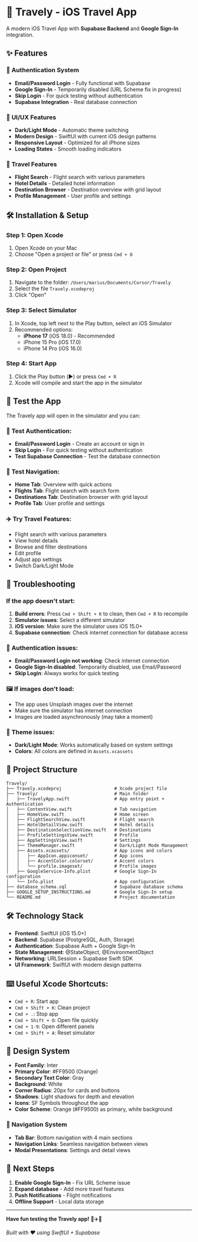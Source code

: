 # 🚀 Travely - iOS Travel App

A modern iOS Travel App with **Supabase Backend** and **Google Sign-In** integration.

## ✨ Features

### 🔐 **Authentication System**
- **Email/Password Login** - Fully functional with Supabase
- **Google Sign-In** - Temporarily disabled (URL Scheme fix in progress)
- **Skip Login** - For quick testing without authentication
- **Supabase Integration** - Real database connection

### 🎨 **UI/UX Features**
- **Dark/Light Mode** - Automatic theme switching
- **Modern Design** - SwiftUI with current iOS design patterns
- **Responsive Layout** - Optimized for all iPhone sizes
- **Loading States** - Smooth loading indicators

### 🏨 **Travel Features**
- **Flight Search** - Flight search with various parameters
- **Hotel Details** - Detailed hotel information
- **Destination Browser** - Destination overview with grid layout
- **Profile Management** - User profile and settings

## 🛠 Installation & Setup

### Step 1: Open Xcode
1. Open Xcode on your Mac
2. Choose "Open a project or file" or press `Cmd + O`

### Step 2: Open Project
1. Navigate to the folder: `/Users/marius/Documents/Corsor/Travely`
2. Select the file `Travely.xcodeproj`
3. Click "Open"

### Step 3: Select Simulator
1. In Xcode, top left next to the Play button, select an iOS Simulator
2. Recommended options:
   - **iPhone 17** (iOS 18.0) - Recommended
   - iPhone 15 Pro (iOS 17.0)
   - iPhone 14 Pro (iOS 16.0)

### Step 4: Start App
1. Click the Play button (▶️) or press `Cmd + R`
2. Xcode will compile and start the app in the simulator

## 🎯 Test the App
The Travely app will open in the simulator and you can:

### 🔐 **Test Authentication:**
- **Email/Password Login** - Create an account or sign in
- **Skip Login** - For quick testing without authentication
- **Test Supabase Connection** - Test the database connection

### 🧭 **Test Navigation:**
- **Home Tab**: Overview with quick actions
- **Flights Tab**: Flight search with search form
- **Destinations Tab**: Destination browser with grid layout
- **Profile Tab**: User profile and settings

### ✈️ **Try Travel Features:**
- Flight search with various parameters
- View hotel details
- Browse and filter destinations
- Edit profile
- Adjust app settings
- Switch Dark/Light Mode

## 🔧 Troubleshooting

### If the app doesn't start:
1. **Build errors**: Press `Cmd + Shift + K` to clean, then `Cmd + R` to recompile
2. **Simulator issues**: Select a different simulator
3. **iOS version**: Make sure the simulator uses iOS 15.0+
4. **Supabase connection**: Check internet connection for database access

### 🔐 **Authentication issues:**
- **Email/Password Login not working**: Check internet connection
- **Google Sign-In disabled**: Temporarily disabled, use Email/Password
- **Skip Login**: Always works for quick testing

### 🖼 **If images don't load:**
- The app uses Unsplash images over the internet
- Make sure the simulator has internet connection
- Images are loaded asynchronously (may take a moment)

### 🎨 **Theme issues:**
- **Dark/Light Mode**: Works automatically based on system settings
- **Colors**: All colors are defined in `Assets.xcassets`

## 📁 Project Structure
```
Travely/
├── Travely.xcodeproj                    # Xcode project file
├── Travely/                             # Main folder
│   ├── TravelyApp.swift                 # App entry point + Authentication
│   ├── ContentView.swift                # Tab navigation
│   ├── HomeView.swift                   # Home screen
│   ├── FlightSearchView.swift           # Flight search
│   ├── HotelDetailView.swift            # Hotel details
│   ├── DestinationSelectionView.swift   # Destinations
│   ├── ProfileSettingsView.swift        # Profile
│   ├── AppSettingsView.swift            # Settings
│   ├── ThemeManager.swift               # Dark/Light Mode Management
│   ├── Assets.xcassets/                 # App icons and colors
│   │   ├── AppIcon.appiconset/          # App icons
│   │   ├── AccentColor.colorset/        # Accent colors
│   │   └── profile.imageset/            # Profile images
│   ├── GoogleService-Info.plist         # Google Sign-In configuration
│   └── Info.plist                       # App configuration
├── database_schema.sql                  # Supabase database schema
├── GOOGLE_SETUP_INSTRUCTIONS.md         # Google Sign-In setup
└── README.md                            # Project documentation
```

## 🛠 **Technology Stack**
- **Frontend**: SwiftUI (iOS 15.0+)
- **Backend**: Supabase (PostgreSQL, Auth, Storage)
- **Authentication**: Supabase Auth + Google Sign-In
- **State Management**: @StateObject, @EnvironmentObject
- **Networking**: URLSession + Supabase Swift SDK
- **UI Framework**: SwiftUI with modern design patterns

## ⌨️ **Useful Xcode Shortcuts:**
- `Cmd + R`: Start app
- `Cmd + Shift + K`: Clean project
- `Cmd + .`: Stop app
- `Cmd + Shift + O`: Open file quickly
- `Cmd + 1-9`: Open different panels
- `Cmd + Shift + A`: Reset simulator

## 🎨 **Design System**
- **Font Family**: Inter
- **Primary Color**: #FF9500 (Orange)
- **Secondary Text Color**: Gray
- **Background**: White
- **Corner Radius**: 20px for cards and buttons
- **Shadows**: Light shadows for depth and elevation
- **Icons**: SF Symbols throughout the app
- **Color Scheme**: Orange (#FF9500) as primary, white background

### 🧭 **Navigation System**
- **Tab Bar**: Bottom navigation with 4 main sections
- **Navigation Links**: Seamless navigation between views
- **Modal Presentations**: Settings and detail views

## 🚀 **Next Steps**
1. **Enable Google Sign-In** - Fix URL Scheme issue
2. **Expand database** - Add more travel features
3. **Push Notifications** - Flight notifications
4. **Offline Support** - Local data storage

---

**Have fun testing the Travely app!** 🚀✈️🏨

*Built with ❤️ using SwiftUI + Supabase*
